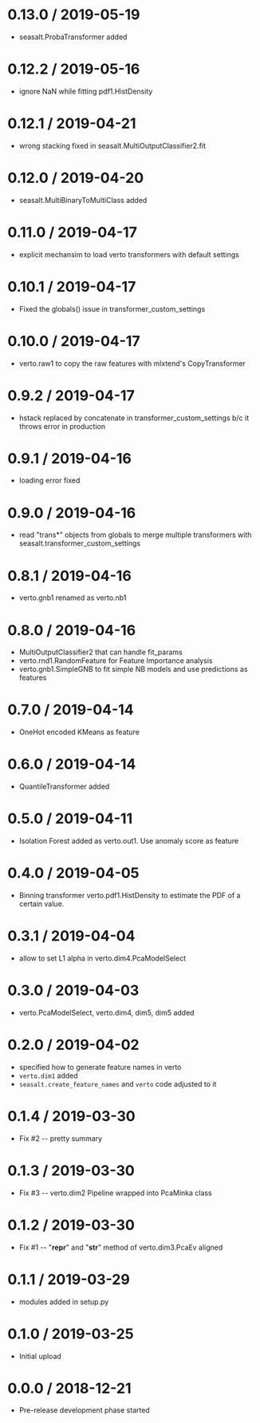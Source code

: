 # 0.13.0 / 2019-05-19

  * seasalt.ProbaTransformer added

# 0.12.2 / 2019-05-16

  * ignore NaN while fitting pdf1.HistDensity

# 0.12.1 / 2019-04-21

  * wrong stacking fixed in seasalt.MultiOutputClassifier2.fit

# 0.12.0 / 2019-04-20

  * seasalt.MultiBinaryToMultiClass added

# 0.11.0 / 2019-04-17

  * explicit mechansim to load verto transformers with default settings

# 0.10.1 / 2019-04-17

  * Fixed the globals() issue in transformer_custom_settings

# 0.10.0 / 2019-04-17

  * verto.raw1 to copy the raw features with mlxtend's CopyTransformer

# 0.9.2 / 2019-04-17

  * hstack replaced by concatenate in transformer_custom_settings b/c it throws error in production

# 0.9.1 / 2019-04-16

  * loading error fixed

# 0.9.0 / 2019-04-16

  * read "trans*" objects from globals to merge multiple transformers with seasalt.transformer_custom_settings

# 0.8.1 / 2019-04-16

  * verto.gnb1 renamed as verto.nb1

# 0.8.0 / 2019-04-16

  * MultiOutputClassifier2 that can handle fit_params
  * verto.rnd1.RandomFeature for Feature Importance analysis
  * verto.gnb1.SimpleGNB to fit simple NB models and use predictions as features

# 0.7.0 / 2019-04-14

  * OneHot encoded KMeans as feature

# 0.6.0 / 2019-04-14

  * QuantileTransformer added

# 0.5.0 / 2019-04-11

  * Isolation Forest added as verto.out1. Use anomaly score as feature

# 0.4.0 / 2019-04-05

  * Binning transformer verto.pdf1.HistDensity to estimate
    the PDF of a certain value.

# 0.3.1 / 2019-04-04

  * allow to set L1 alpha in verto.dim4.PcaModelSelect

# 0.3.0 / 2019-04-03

  * verto.PcaModelSelect, verto.dim4, dim5, dim5 added

# 0.2.0 / 2019-04-02

  * specified how to generate feature names in verto
  * `verto.dim1` added
  * `seasalt.create_feature_names` and `verto` code adjusted to it

# 0.1.4 / 2019-03-30

  * Fix #2 -- pretty summary

# 0.1.3 / 2019-03-30

  * Fix #3 -- verto.dim2 Pipeline wrapped into PcaMinka class

# 0.1.2 / 2019-03-30

  * Fix #1 -- "__repr__" and "__str__" method of verto.dim3.PcaEv aligned

# 0.1.1 / 2019-03-29

  * modules added in setup.py

# 0.1.0 / 2019-03-25

  * Initial upload

# 0.0.0 / 2018-12-21

  * Pre-release development phase started

